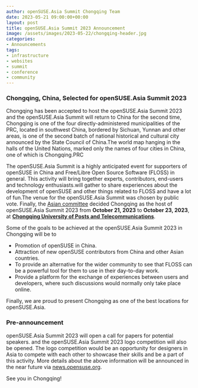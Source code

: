 ```yaml
---
author: openSUSE.Asia Summit Chongqing Team
date: 2023-05-21 09:00:00+00:00
layout: post
title: openSUSE.Asia Summit 2023 Announcement
image: /assets/images/2023-05-22/chongqing-header.jpg
categories:
- Announcements
tags:
- infrastructure
- websites
- summit
- conference
- community
---
```

### **Chongqing, China, Selected for openSUSE.Asia Summit 2023**


Chongqing has been accepted to host the openSUSE.Asia Summit 2023 and the openSUSE.Asia Summit will return to China for the second time, Chongqing is one of the four directly-administered municipalities of the PRC, located in southwest China, bordered by Sichuan, Yunnan and other areas, is one of the second batch of national historical and cultural city announced by the State Council of China.The world map hanging in the halls of the United Nations, marked only the names of four cities in China, one of which is Chongqing.PRC

The openSUSE.Asia Summit is a highly anticipated event for supporters of openSUSE in China and Free/Libre Open Source Software (FLOSS) in general. This activity will bring together experts, contributors, end-users and technology enthusiasts.will gather to share experiences about the development of openSUSE and other things related to FLOSS and have a lot of fun.The venue for the openSUSE.Asia Summit was chosen by public vote. Finally, the [Asian committee](https://en.opensuse.org/openSUSE:Asia_Organization_Committee) decided Chongqing as the host of openSUSE.Asia Summit 2023 from **October 21, 2023** to **October 23, 2023**, at **[Chongqing University of Posts and Telecommunications](https://www.cqupt.edu.cn/)**.

Some of the goals to be achieved at the openSUSE.Asia Summit 2023 in Chongqing will be to
* Promotion of openSUSE in China.
* Attraction of new openSUSE contributors from China and other Asian countries.
* To provide an alternative for the wider community to see that FLOSS can be a powerful tool for them to use in their day-to-day work.
* Provide a platform for the exchange of experiences between users and developers, where such discussions would normally only take place online.

Finally, we are proud to present Chongqing as one of the best locations for openSUSE.Asia.


### **Pre-announcement**

openSUSE.Asia Summit 2023 will open a call for papers for potential speakers. and the openSUSE.Asia Summit 2023 logo competition will also be opened.
The logo competition would be an opportunity for designers in Asia to compete with each other to showcase their skills and be a part of this activity. More details about the above information will be announced in the near future via [news.opensuse.org](https://news.opensuse.org).


See you in Chongqing!
